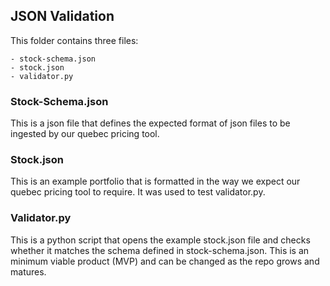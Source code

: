 ## JSON Validation

This folder contains three files:

    - stock-schema.json
    - stock.json
    - validator.py

### Stock-Schema.json
This is a json file that defines the expected format of json files to be ingested by our quebec pricing tool.

### Stock.json
This is an example portfolio that is formatted in the way we expect our quebec pricing tool to require. It was used to test validator.py.

### Validator.py
This is a python script that opens the example stock.json file and checks whether it matches the schema defined in stock-schema.json. This is an minimum viable product (MVP) and can be changed as the repo grows and matures. 
